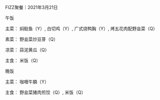 FIZZ聚餐｜2021年3月21日

午饭

主菜：
焖鲶鱼（Y）,
白切鸡（Y）,
广式烧鸭胸（Y）,
烤五花肉配野韭菜（Q）

素菜：
野韭菜炒豆芽（Q）

凉菜：
蒜泥黄瓜（Q）

主食：
米饭（Q）

晚饭

主菜：
咖喱牛腩（Y）

主食：
野韭菜猪肉煎饺（Q）,
米饭（Q）

